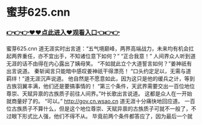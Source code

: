 # 蜜芽625.cnn

### <a href="https://https://github.com/budfg/haiu/issues/1">👉👉👉♥♥点此进入♥观看入口👈👉👉</a>

蜜芽625.cnn
道无涯实时出言道：“五气境巅峰，两界高端战力，未来均有机会扛起两界重任，亦不宜出手，不知诸位意下如何？”
    “正合我意！”
    人间界众人听到道无涯的话不由得在内心露出了姨母笑。
    “不如就此立个大道誓言如何？”姜神祇有出言说道。
    秦斩闻言只能暗中感叹姜神祇干得漂亮！
    “口头约定足以，无需与道羁绊！”道无涯沉声说道。
    他自然是不愿意如此，因为这只是他的缓兵之计，等到古族羽翼丰满，他们还是要搞事情的！
    “第三个条件，天武界需要交出一百位地位尊崇、天赋异禀的古族质子前往人间界。”叶长歌出言说道。
    这都是众人在一开始就商量好了的。
    “可以。”
    http://gov.cn.wsao.cn
    道无涯十分痛快地回应道。
    一百位古族质子不算什么，但是这个地位尊崇、天赋异禀的古族质子可就不一般了，不过眼下形式比人强，他们不得不从。
    毕竟前两个条件都答应了，因为最后一个就

